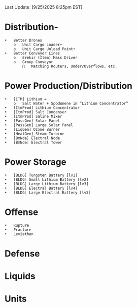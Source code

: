 Last Update:
    [9/25/2025 8:25pm EST]

# Distribution-
    •	Better Drones 
        o	Unit Cargo Loader+
        o	Unit Cargo Unload Point+
    •	Better Conveyor Lines
        o	Erekir (Item) Mass Driver
        o	Group Conveyor
            	Matching Routers, Under/Overflows, etc.
# Power Production/Distribution
    •	[ITM] Lithium =
        o	Salt Water + Spodumene in “Lithium Concentrator”
    •	[ItmProd] Lithium Concentrator 
    •	[ItmProd] Salt Condenser
    •	[ItmProd] Saline Mixer
    •	[PassGen] Solar Panel
    •	[PassGen] Large Solar Panel
    •	[LiqGen] Ozone Burner
    •	[HeatGen] Steam Turbine
    •	[BmNde] Electral Node
    •	[BmNde] Electral Tower
# Power Storage
    •	[BLDG] Tungsten Battery [lv1]
    •	[BLDG] Small Lithium Battery [lv2]
    •	[BLDG] Large Lithium Battery [lv3]
    •	[BLDG] Electral Battery [lv4]
    •	[BLDG] Large Electral Battery [lv5] 
# Offense
    •	Rupture
    •	Fracture
    •	Leviathan
# Defense
# Liquids
# Units
